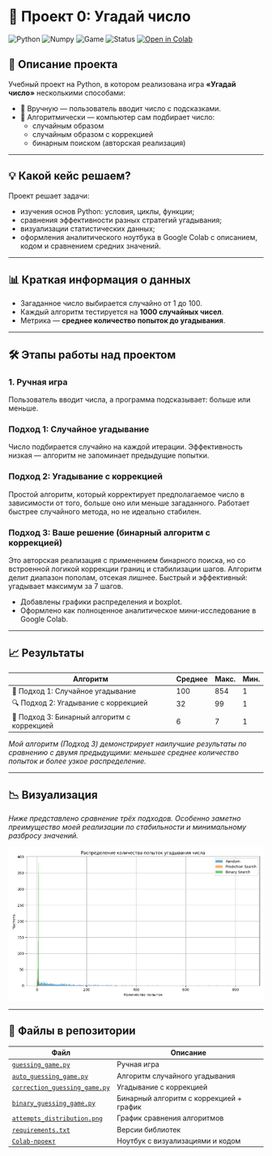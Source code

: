 
# 🎯 Проект 0: Угадай число

![Python](https://img.shields.io/badge/Python-3.10-blue)
![Numpy](https://img.shields.io/badge/Library-numpy-informational)
![Game](https://img.shields.io/badge/Game-Guessing-green)
![Status](https://img.shields.io/badge/Status-Completed-success)
[![Open in Colab](https://colab.research.google.com/assets/colab-badge.svg)](https://colab.research.google.com/drive/1h1-4_EuopQUlP5aNHmRNWiK8IgCFm0cu?usp=sharing)

## 📌 Описание проекта
Учебный проект на Python, в котором реализована игра **«Угадай число»** несколькими способами:
- 👤 Вручную — пользователь вводит число с подсказками.
- 🤖 Алгоритмически — компьютер сам подбирает число:
  - случайным образом
  - случайным образом с коррекцией
  - бинарным поиском (авторская реализация)

---

## 💡 Какой кейс решаем?
Проект решает задачи:
- изучения основ Python: условия, циклы, функции;
- сравнения эффективности разных стратегий угадывания;
- визуализации статистических данных;
- оформления аналитического ноутбука в Google Colab с описанием, кодом и сравнением средних значений.

---

## 📊 Краткая информация о данных
- Загаданное число выбирается случайно от 1 до 100.
- Каждый алгоритм тестируется на **1000 случайных чисел**.
- Метрика — **среднее количество попыток до угадывания**.

---

## 🛠️ Этапы работы над проектом

### 1. Ручная игра
Пользователь вводит числа, а программа подсказывает: больше или меньше.

### Подход 1: Случайное угадывание
Число подбирается случайно на каждой итерации. Эффективность низкая — алгоритм не запоминает предыдущие попытки.

### Подход 2: Угадывание с коррекцией
Простой алгоритм, который корректирует предполагаемое число в зависимости от того, больше оно или меньше загаданного. Работает быстрее случайного метода, но не идеально стабилен.

### Подход 3: Ваше решение (бинарный алгоритм с коррекцией)
Это авторская реализация с применением бинарного поиска, но со встроенной логикой коррекции границ и стабилизации шагов.
Алгоритм делит диапазон пополам, отсекая лишнее. Быстрый и эффективный: угадывает максимум за 7 шагов.
- Добавлены графики распределения и boxplot.
- Оформлено как полноценное аналитическое мини-исследование в Google Colab.

---

## 📈 Результаты

| Алгоритм              | Среднее | Макс. | Мин. |
|-----------------------|---------|-------|------|
| 🔢 Подход 1: Случайное угадывание  | 100   | 854   | 1    |
| 🔍 Подход 2: Угадывание с коррекцией | 32   | 99     | 1    |
| 🧠 Подход 3: Бинарный алгоритм с коррекцией | 6   | 7     | 1    |

_Мой алгоритм (Подход 3) демонстрирует наилучшие результаты по сравнению с двумя предыдущими: меньшее среднее количество попыток и более узкое распределение._

---

## 📉 Визуализация

_Ниже представлено сравнение трёх подходов. Особенно заметно преимущество моей реализации по стабильности и минимальному разбросу значений._

![График распределения попыток](attempts_distribution.png)

---

## 📎 Файлы в репозитории

| Файл | Описание |
|------|----------|
| [`guessing_game.py`](https://github.com/agabaevroman/data_science/blob/main/project_0/guessing_game.py) | Ручная игра |
| [`auto_guessing_game.py`](https://github.com/agabaevroman/data_science/blob/main/project_0/auto_guessing_game.py) | Алгоритм случайного угадывания |
| [`correction_guessing_game.py`](https://github.com/agabaevroman/data_science/blob/main/project_0/correction_guessing_game.py) | Угадывание с коррекцией |
| [`binary_guessing_game.py`](https://github.com/agabaevroman/data_science/blob/main/project_0/binary_guessing_game.py) | Бинарный алгоритм с коррекцией + график |
| [`attempts_distribution.png`](https://github.com/agabaevroman/data_science/blob/main/project_0/attempts_distribution.png) | График сравнения алгоритмов |
| [`requirements.txt`](https://github.com/agabaevroman/data_science/blob/main/project_0/requirements.txt) | Версии библиотек |
| [`Colab-проект`](https://colab.research.google.com/drive/1h1-4_EuopQUlP5aNHmRNWiK8IgCFm0cu?usp=sharing) | Ноутбук с визуализациями и кодом |